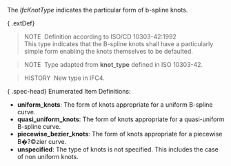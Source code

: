 ﻿The _IfcKnotType_ indicates the particular form of b-spline knots.

{ .extDef}
> NOTE&nbsp; Definition according to ISO/CD 10303-42:1992  
> This type indicates that the B-spline knots shall have a particularly simple form enabling the knots themselves to be defaulted.

> NOTE&nbsp; Type adapted from **knot_type** defined in ISO 10303-42.

> HISTORY&nbsp; New type in IFC4.

{ .spec-head}
Enumerated Item Definitions:

* **uniform_knots**: The form of knots appropriate for a uniform B-spline curve.
* **quasi_uniform_knots**: The form of knots appropriate for a quasi-uniform B-spline curve.
* **piecewise_bezier_knots**: The form of knots appropriate for a piecewise B&#65533;?&copy;zier curve.
* **unspecified**: The type of knots is not specified. This includes the case of non uniform knots.
